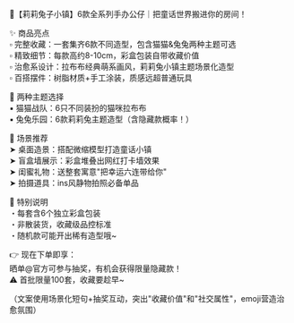 🐰【莉莉兔子小镇】6款全系列手办公仔｜把童话世界搬进你的房间！  

✨ 商品亮点  
▫️ 完整收藏：一套集齐6款不同造型，包含猫猫&兔兔两种主题可选  
▫️ 精致细节：每款高约8-10cm，彩盒包装自带收藏价值  
▫️ 治愈系设计：拉布布经典萌系画风，莉莉兔小镇主题场景化造型  
▫️ 百搭摆件：树脂材质+手工涂装，质感远超普通玩具  

🎁 两种主题选择  
▪️ 猫猫战队：6只不同装扮的猫咪拉布布  
▪️ 兔兔乐园：6款莉莉兔主题造型（含隐藏款概率！）  

📸 场景推荐  
➤ 桌面造景：搭配微缩模型打造童话小镇  
➤ 盲盒墙展示：彩盒堆叠出网红打卡墙效果  
➤ 闺蜜礼物：送整套寓意"把幸运六连带给你"  
➤ 拍摄道具：ins风静物拍照必备单品  

💝 特别说明  
・每套含6个独立彩盒包装  
・非散装货，收藏级品控标准  
・随机款可能开出稀有造型哦~  

👉 现在下单即享：  
晒单@官方可参与抽奖，有机会获得限量隐藏款！  
⚠️ 首批限量100套，收藏要趁早~  

（文案使用场景化短句+抽奖互动，突出"收藏价值"和"社交属性"，emoji营造治愈氛围）